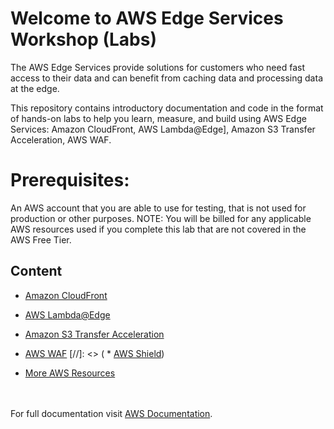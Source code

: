 # Welcome to AWS Edge Services Workshop (Labs)

The AWS Edge Services provide solutions for customers who need fast access to their data and can benefit from caching data and processing data at the edge.

This repository contains introductory documentation and code in the format of hands-on labs to help you learn, measure, and build using AWS Edge Services: Amazon CloudFront, AWS Lambda@Edge], Amazon S3 Transfer Acceleration, AWS WAF. 

# Prerequisites:

An AWS account that you are able to use for testing, that is not used for production or other purposes. NOTE: You will be billed for any applicable AWS resources used if you complete this lab that are not covered in the AWS Free Tier.


## Content

* [Amazon CloudFront](/Cloudfront/) 
* [AWS Lambda@Edge](/LambdaAtEdge/)
* [Amazon S3 Transfer Acceleration](/S3-TransferAcceleration/) 
* [AWS WAF](/WAF/)
[//]: <> ( * [AWS Shield](/Shield/))
  
* [More AWS Resources](/MoreResoures/) 


<br/><br/>
For full documentation visit [AWS Documentation](https://docs.aws.amazon.com/index.html).
